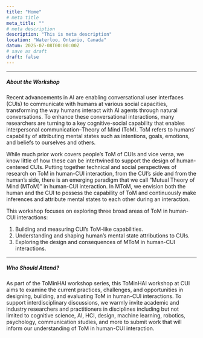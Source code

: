 ```yaml
---
title: "Home"
# meta title
meta_title: ""
# meta description
description: "This is meta description"
location: "Waterloo, Ontario, Canada"
datum: 2025-07-08T00:00:00Z
# save as draft
draft: false
---
```



---

##### About the Workshop

<!-- Conversational User Interfaces (CUIs) powered by advanced AI are transforming interactions across various domains, from customer support and education to companionship and collaboration. Central to these advancements is the concept of Theory of Mind (ToM)—the human ability to attribute mental states like intentions, emotions, and beliefs to oneself and others.

The ToMinHAI Workshop focuses on this essential cognitive-social capability, aiming to advance the emerging paradigm of Mutual Theory of Mind (MToM)—where both humans and CUIs continuously interpret each other's mental states.

Following the success of our first workshop at CHI 2024, we invite interdisciplinary scholars and industry professionals from AI, ML, HCI, cognitive science, robotics, and psychology to join the discussion on building and evaluating ToM capabilities in CUIs. -->

Recent advancements in AI are enabling conversational user interfaces (CUIs) to communicate with humans at various social capacities, transforming the way humans interact with AI agents through natural conversations. To enhance these conversational interactions, many researchers are turning to a key cognitive-social capability that enables interpersonal communication–Theory of Mind (ToM). ToM refers to humans’ capability of attributing mental states such as intentions, goals, emotions, and beliefs to ourselves and others. 

While much prior work covers people’s ToM of CUIs and vice versa, we know little of how these can be intertwined to support the design of human-centered CUIs. Putting together technical and social perspectives of research on ToM in human-CUI interaction, from the CUI’s side and from the human’s side, there is an emerging paradigm that we call “Mutual Theory of Mind (MToM)” in human-CUI interaction. In MToM, we envision both the human and the CUI to possess the capability of ToM and continuously make inferences and attribute mental states to each other during an interaction. 

This workshop focuses on exploring three broad areas of ToM in human-CUI interactions:

1. Building and measuring CUI’s ToM-like capabilities.
2. Understanding and shaping human’s mental state attributions to CUIs.
3. Exploring the design and consequences of MToM in human-CUI interactions.



---

##### Who Should Attend?

As part of the ToMinHAI workshop series, this ToMinHAI workshop at CUI aims to examine the current practices, challenges, and opportunities in designing, building, and evaluating ToM in human-CUI interactions. To support interdisciplinary discussions, we warmly invite academic and industry researchers and practitioners in disciplines including but not limited to cognitive science, AI, HCI, design, machine learning, robotics, psychology, communication studies, and more to submit work that will inform our understanding of ToM in human-CUI interaction.

<!-- We warmly welcome participants from academia and industry who are interested in conversational systems, generative AI, social robotics, cognitive modeling, and related areas. Whether your research is theoretical, empirical, or practical, your contribution can advance our collective understanding and application of ToM in AI. -->